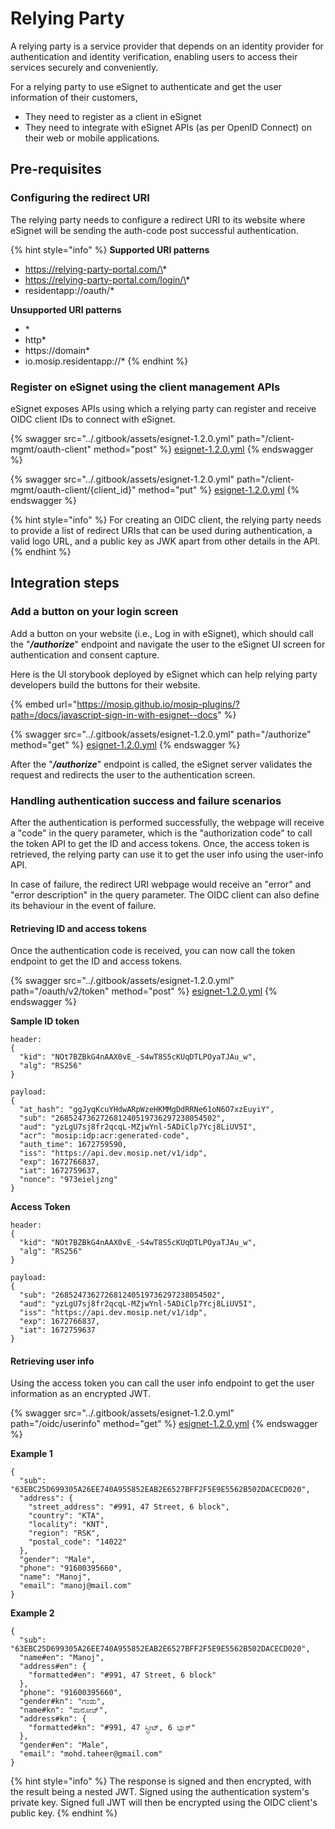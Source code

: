 # Relying Party

A relying party is a service provider that depends on an identity provider for authentication and identity verification, enabling users to access their services securely and conveniently.

For a relying party to use eSignet to authenticate and get the user information of their customers,

* They need to register as a client in eSignet
* They need to integrate with eSignet APIs (as per OpenID Connect) on their web or mobile applications.

## Pre-requisites

### Configuring the redirect URI

The relying party needs to configure a redirect URI to its website where eSignet will be sending the auth-code post successful authentication.

{% hint style="info" %}
**Supported URI patterns**

* https://relying-party-portal.com/\*
* https://relying-party-portal.com/login/\*
* residentapp://oauth/\*

**Unsupported URI patterns**

* \*
* http\*
* https://domain\*
* io.mosip.residentapp://\*
{% endhint %}

### Register on eSignet using the client management APIs

eSignet exposes APIs using which a relying party can register and receive OIDC client IDs to connect with eSignet.

{% swagger src="../.gitbook/assets/esignet-1.2.0.yml" path="/client-mgmt/oauth-client" method="post" %}
[esignet-1.2.0.yml](../.gitbook/assets/esignet-1.2.0.yml)
{% endswagger %}

{% swagger src="../.gitbook/assets/esignet-1.2.0.yml" path="/client-mgmt/oauth-client/{client_id}" method="put" %}
[esignet-1.2.0.yml](../.gitbook/assets/esignet-1.2.0.yml)
{% endswagger %}

{% hint style="info" %}
For creating an OIDC client, the relying party needs to provide a list of redirect URIs that can be used during authentication, a valid logo URL, and a public key as JWK apart from other details in the API.
{% endhint %}

## Integration steps

### Add a button on your login screen

Add a button on your website (i.e., Log in with eSignet), which should call the "_**/authorize**_" endpoint and navigate the user to the eSignet UI screen for authentication and consent capture.

Here is the UI storybook deployed by eSignet which can help relying party developers build the buttons for their website.

{% embed url="https://mosip.github.io/mosip-plugins/?path=/docs/javascript-sign-in-with-esignet--docs" %}

{% swagger src="../.gitbook/assets/esignet-1.2.0.yml" path="/authorize" method="get" %}
[esignet-1.2.0.yml](../.gitbook/assets/esignet-1.2.0.yml)
{% endswagger %}

After the "_**/authorize**_" endpoint is called, the eSignet server validates the request and redirects the user to the authentication screen.

### Handling authentication success and failure scenarios

After the authentication is performed successfully, the webpage will receive a "code" in the query parameter, which is the "authorization code" to call the token API to get the ID and access tokens. Once, the access token is retrieved, the relying party can use it to get the user info using the user-info API.

In case of failure, the redirect URI webpage would receive an "error" and "error description" in the query parameter. The OIDC client can also define its behaviour in the event of failure.

#### Retrieving ID and access tokens

Once the authentication code is received, you can now call the token endpoint to get the ID and access tokens.

{% swagger src="../.gitbook/assets/esignet-1.2.0.yml" path="/oauth/v2/token" method="post" %}
[esignet-1.2.0.yml](../.gitbook/assets/esignet-1.2.0.yml)
{% endswagger %}

**Sample ID token**

```
header: 
{
  "kid": "NOt7BZBkG4nAAX0vE_-S4wT8S5cKUqDTLPOyaTJAu_w",
  "alg": "RS256"
}
```

```
payload: 
{
  "at_hash": "ggJyqKcuYHdwARpWzeHKMMgDdRRNe61oN6O7xzEuyiY",
  "sub": "268524736272681240519736297238054502",
  "aud": "yzLgU7sj8fr2qcqL-MZjwYnl-5ADiClp7Ycj8LiUV5I",
  "acr": "mosip:idp:acr:generated-code",
  "auth_time": 1672759590,
  "iss": "https://api.dev.mosip.net/v1/idp",
  "exp": 1672766837,
  "iat": 1672759637,
  "nonce": "973eieljzng"
}
```

**Access Token**

```
header: 
{
  "kid": "NOt7BZBkG4nAAX0vE_-S4wT8S5cKUqDTLPOyaTJAu_w",
  "alg": "RS256"
}
```

```
payload: 
{
  "sub": "268524736272681240519736297238054502",
  "aud": "yzLgU7sj8fr2qcqL-MZjwYnl-5ADiClp7Ycj8LiUV5I",
  "iss": "https://api.dev.mosip.net/v1/idp",
  "exp": 1672766837,
  "iat": 1672759637
}
```

#### Retrieving user info

Using the access token you can call the user info endpoint to get the user information as an encrypted JWT.

{% swagger src="../.gitbook/assets/esignet-1.2.0.yml" path="/oidc/userinfo" method="get" %}
[esignet-1.2.0.yml](../.gitbook/assets/esignet-1.2.0.yml)
{% endswagger %}

**Example 1**

```
{
  "sub": "63EBC25D699305A26EE740A955852EAB2E6527BFF2F5E9E5562B502DACECD020",
  "address": {
    "street_address": "#991, 47 Street, 6 block",
    "country": "KTA",
    "locality": "KNT",
    "region": "RSK",
    "postal_code": "14022"
  },
  "gender": "Male",
  "phone": "91600395660",
  "name": "Manoj",
  "email": "manoj@mail.com"
}
```

**Example 2**

```
{
  "sub": "63EBC25D699305A26EE740A955852EAB2E6527BFF2F5E9E5562B502DACECD020",
  "name#en": "Manoj",
  "address#en": {
    "formatted#en": "#991, 47 Street, 6 block"
  },
  "phone": "91600395660",
  "gender#kn": "ಗಂಡು",
  "name#kn": "ಮನೋಜ್",
  "address#kn": {
    "formatted#kn": "#991, 47 ಸ್ಟ್ರೀಟ್, 6 ಬ್ಲಾಕ್"
  },
  "gender#en": "Male",
  "email": "mohd.taheer@gmail.com"
}
```

{% hint style="info" %}
The response is signed and then encrypted, with the result being a nested JWT. Signed using the authentication system's private key. Signed full JWT will then be encrypted using the OIDC client's public key.
{% endhint %}
